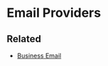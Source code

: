 # Email Providers

## Related

- [Business Email](/email/business.md)

<!--
https://mail.google.com/mail/u/0/#search/himalayas
https://outlook.live.com/mail/search?q=himalayas
https://mail.yahoo.com/d/search/keyword=himalayas
https://mail.aol.com/webmail-std/en-us/Search?q=himalayas
https://app.fastmail.com/mail/search:himalayas/
-->
